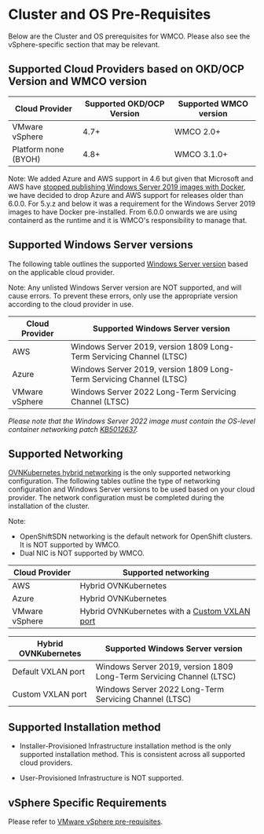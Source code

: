 # Cluster and OS Pre-Requisites
Below are the Cluster and OS prerequisites for WMCO. Please also see the vSphere-specific section that 
may be relevant.

## Supported Cloud Providers based on OKD/OCP Version and WMCO version
| Cloud Provider            | Supported OKD/OCP Version | Supported WMCO version |
|---------------------------|---------------------------|------------------------|
| VMware vSphere            | 4.7+                      | WMCO 2.0+              |
| Platform none (BYOH)      | 4.8+                      | WMCO 3.1.0+            |

Note: We added Azure and AWS support in 4.6 but given that Microsoft and AWS have [stopped publishing Windows Server 2019 images with
Docker](https://techcommunity.microsoft.com/t5/containers/important-update-deprecation-of-docker-virtual-machine-images/ba-p/3646272),
we have decided to drop Azure and AWS support for releases older than 6.0.0. For 5.y.z and below it was a requirement for
the Windows Server 2019 images to have Docker pre-installed. From 6.0.0 onwards we are using containerd as the
runtime and it is WMCO's responsibility to manage that.

## Supported Windows Server versions
The following table outlines the supported
[Windows Server version](https://docs.microsoft.com/en-us/windows/release-health/release-information) based on the 
applicable cloud provider.

Note: Any unlisted Windows Server version are NOT supported, and will cause errors. To prevent 
these errors, only use the appropriate version according to the cloud provider in use. 

| Cloud Provider | Supported Windows Server version                                                     |
|----------------|--------------------------------------------------------------------------------------|
| AWS            | Windows Server 2019, version 1809 Long-Term Servicing Channel (LTSC)                 |
| Azure          | Windows Server 2019, version 1809 Long-Term Servicing Channel (LTSC)                 |
| VMware vSphere | Windows Server 2022 Long-Term Servicing Channel (LTSC)                               |

*Please note that the Windows Server 2022 image must contain the OS-level container networking patch [KB5012637](https://support.microsoft.com/en-us/topic/april-25-2022-kb5012637-os-build-20348-681-preview-2233d69c-d4a5-4be9-8c24-04a450861a8d).*

## Supported Networking
[OVNKubernetes hybrid networking](setup-hybrid-OVNKubernetes-cluster.md) is the only supported networking configuration.
The following tables outline the type of networking configuration and Windows Server versions to be used based on your 
cloud provider. The network configuration must be completed during the installation of the cluster.
  
Note: 
* OpenShiftSDN networking is the default network for OpenShift clusters. It is NOT supported by WMCO.
* Dual NIC is NOT supported by WMCO.

| Cloud Provider | Supported networking                                                                           |
|----------------|------------------------------------------------------------------------------------------------|
| AWS            | Hybrid OVNKubernetes                                                                           |
| Azure          | Hybrid OVNKubernetes                                                                           |
| VMware vSphere | Hybrid OVNKubernetes with a [Custom VXLAN port](setup-hybrid-OVNKubernetes-cluster.md#vsphere) |

| Hybrid OVNKubernetes | Supported Windows Server version                                                     |
|----------------------|--------------------------------------------------------------------------------------|
| Default VXLAN port   | Windows Server 2019, version 1809 Long-Term Servicing Channel (LTSC)                 |
| Custom VXLAN port    | Windows Server 2022 Long-Term Servicing Channel (LTSC)                               |

## Supported Installation method
* Installer-Provisioned Infrastructure installation method is the only supported installation method. This is 
consistent across all supported cloud providers.
  
* User-Provisioned Infrastructure is NOT supported.

## vSphere Specific Requirements
Please refer to [VMware vSphere pre-requisites](vsphere-prerequisites.md).
